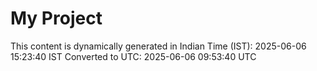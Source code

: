 # My Project

This content is dynamically generated in Indian Time (IST): 2025-06-06 15:23:40 IST
Converted to UTC: 2025-06-06 09:53:40 UTC

